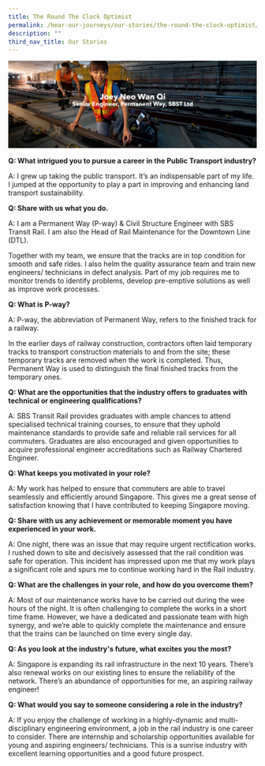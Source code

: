 ```yaml
---
title: The Round The Clock Optimist
permalink: /hear-our-journeys/our-stories/the-round-the-clock-optimist/
description: ""
third_nav_title: Our Stories
---
```

![](/images/round%20the%20clock%20optimist%20-%20joey.png)

**Q: What intrigued you to pursue a career in the Public Transport industry?**

A: I grew up taking the public transport. It’s an indispensable part of my life. I jumped at the opportunity to play a part in improving and enhancing land transport sustainability.

**Q: Share with us what you do.**

A: I am a Permanent Way (P-way) & Civil Structure Engineer with SBS Transit Rail. I am also the Head of Rail Maintenance for the Downtown Line (DTL).

Together with my team, we ensure that the tracks are in top condition for smooth and safe rides. I also helm the quality assurance team and train new engineers/ technicians in defect analysis. Part of my job requires me to monitor trends to identify problems, develop pre-emptive solutions as well as improve work processes.

**Q: What is P-way?**

A: P-way, the abbreviation of Permanent Way, refers to the finished track for a railway.

In the earlier days of railway construction, contractors often laid temporary tracks to transport construction materials to and from the site; these temporary tracks are removed when the work is completed. Thus, Permanent Way is used to distinguish the final finished tracks from the temporary ones.

**Q: What are the opportunities that the industry offers to graduates with technical or engineering qualifications?**

A: SBS Transit Rail provides graduates with ample chances to attend specialised technical training courses, to ensure that they uphold maintenance standards to provide safe and reliable rail services for all commuters. Graduates are also encouraged and given opportunities to acquire professional engineer accreditations such as Railway Chartered Engineer.

**Q: What keeps you motivated in your role?**

A: My work has helped to ensure that commuters are able to travel seamlessly and efficiently around Singapore. This gives me a great sense of satisfaction knowing that I have contributed to keeping Singapore moving.

**Q: Share with us any achievement or memorable moment you have experienced in your work.**

A: One night, there was an issue that may require urgent rectification works. I rushed down to site and decisively assessed that the rail condition was safe for operation. This incident has impressed upon me that my work plays a significant role and spurs me to continue working hard in the Rail industry.

**Q: What are the challenges in your role, and how do you overcome them?**

A: Most of our maintenance works have to be carried out during the wee hours of the night. It is often challenging to complete the works in a short time frame. However, we have a dedicated and passionate team with high synergy, and we’re able to quickly complete the maintenance and ensure that the trains can be launched on time every single day.

**Q: As you look at the industry's future, what excites you the most?**

A: Singapore is expanding its rail infrastructure in the next 10 years. There’s also renewal works on our existing lines to ensure the reliability of the network. There’s an abundance of opportunities for me, an aspiring railway engineer!

**Q: What would you say to someone considering a role in the industry?**

A: If you enjoy the challenge of working in a highly-dynamic and multi-disciplinary engineering environment, a job in the rail industry is one career to consider. There are internship and scholarship opportunities available for young and aspiring engineers/ technicians. This is a sunrise industry with excellent learning opportunities and a good future prospect.